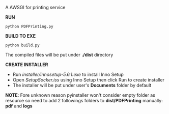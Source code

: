 A AWSGI for printing service

**RUN**

`python PDFPrinting.py`

**BUILD TO EXE**

`python build.py`

The compiled files will be put under **./dist** directory

**CREATE INSTALLER**

- Run _installer/innosetup-5.6.1.exe_ to install Inno Setup
- Open _SetupSocker.iss_ using Inno Setup then click Run to create installer
- The installer will be put under user's **Documents** folder by default
 
 **NOTE**: Fore unknown reason pyinstaller won't consider empty folder as resource so need to add 2 followings folders to **dist/PDFPrinting** manually: **pdf** and **logs**
